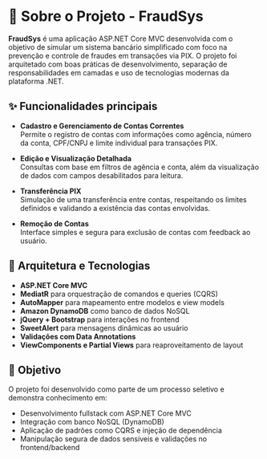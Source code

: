 
# 📄 Sobre o Projeto - FraudSys

**FraudSys** é uma aplicação ASP.NET Core MVC desenvolvida com o objetivo de simular um sistema bancário simplificado com foco na prevenção e controle de fraudes em transações via PIX. O projeto foi arquitetado com boas práticas de desenvolvimento, separação de responsabilidades em camadas e uso de tecnologias modernas da plataforma .NET.

## ✨ Funcionalidades principais

- **Cadastro e Gerenciamento de Contas Correntes**  
  Permite o registro de contas com informações como agência, número da conta, CPF/CNPJ e limite individual para transações PIX.

- **Edição e Visualização Detalhada**  
  Consultas com base em filtros de agência e conta, além da visualização de dados com campos desabilitados para leitura.

- **Transferência PIX**  
  Simulação de uma transferência entre contas, respeitando os limites definidos e validando a existência das contas envolvidas.

- **Remoção de Contas**  
  Interface simples e segura para exclusão de contas com feedback ao usuário.

## 🧱 Arquitetura e Tecnologias

- **ASP.NET Core MVC**
- **MediatR** para orquestração de comandos e queries (CQRS)
- **AutoMapper** para mapeamento entre modelos e view models
- **Amazon DynamoDB** como banco de dados NoSQL
- **jQuery + Bootstrap** para interações no frontend
- **SweetAlert** para mensagens dinâmicas ao usuário
- **Validações com Data Annotations**  
- **ViewComponents e Partial Views** para reaproveitamento de layout

## 🎯 Objetivo

O projeto foi desenvolvido como parte de um processo seletivo e demonstra conhecimento em:
- Desenvolvimento fullstack com ASP.NET Core MVC
- Integração com banco NoSQL (DynamoDB)
- Aplicação de padrões como CQRS e injeção de dependência
- Manipulação segura de dados sensíveis e validações no frontend/backend
